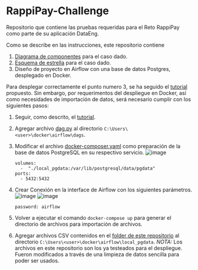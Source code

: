 # RappiPay-Challenge
Repositorio que contiene las pruebas requeridas para el Reto RappiPay como parte de su aplicación DataEng.

Como se describe en las instrucciones, este repositorio contiene

1. [Diagrama de componentes]() para el caso dado.
2. [Esquema de estrella]() para el caso dado.
3. Diseño de proyecto en Airflow con una base de datos Postgres, desplegado en Docker.

Para desplegar correctamente el punto numero 3, se ha seguido el [tutorial](https://medium.com/@garc1a0scar/how-to-start-with-apache-airflow-in-docker-windows-902674ad1bbe) propuesto. Sin embargo, por requerimentos del despliegue en Docker, así como necesidades de importación de datos, será necesario cumplir con los siguientes pasos:

1. Seguir, como descrito, el [tutorial](https://medium.com/@garc1a0scar/how-to-start-with-apache-airflow-in-docker-windows-902674ad1bbe).
2. Agregar archivo [dag.py]() al directorio `C:\Users\<user>\docker\airflow\dags`.
3. Modificar el archivo [docker-composer.yaml]() como preparación de la base de datos PostgreSQL en su respectivo servicio.
    ![image](https://user-images.githubusercontent.com/46640257/192177165-e0a38ec4-a026-4e0e-83c6-b10499580d68.png)
    
    ~~~
    volumes:
      -  "./local_pgdata:/var/lib/postgresql/data/pgdata"
    ports:
      - 5432:5432
    ~~~
    
4. Crear Conexión en la interface de Airflow con los siguientes parámetros.
    ![image](https://user-images.githubusercontent.com/46640257/192179112-cebc9169-e588-4278-af64-e66c34fee6e7.png)
    ![image](https://user-images.githubusercontent.com/46640257/192179226-67677995-005d-45b7-80d5-23260ab2e23a.png)
    
    `password: airflow`
    
5. Volver a ejecutar el comando `docker-compose up` para generar el directorio de archivos para importación de archivos.
6. Agregar archivos CSV contenidos en el [folder de este repositorio]() al directorio `C:\Users\<user>\docker\airflow\local_pgdata`. *NOTA:* Los archivos en este repositorio son los ya testeados para el despliegue. Fueron modificados a través de una limpieza de datos sencilla para poder ser usados.

    
